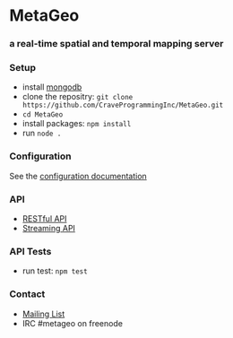 # MetaGeo
### a real-time spatial and temporal mapping server

### Setup
* install [mongodb](http://docs.mongodb.org/manual/installation/)
* clone the repositry: `git clone https://github.com/CraveProgrammingInc/MetaGeo.git`  
* `cd MetaGeo`  
* install packages: `npm install`  
* run `node .` 

### Configuration
See the [configuration documentation](https://github.com/craveprogramminginc/MetaGeo/wiki/Configuration)

### API
* [RESTful API](https://github.com/craveprogramminginc/MetaGeo/wiki/API)
* [Streaming API](https://github.com/craveprogramminginc/MetaGeo/wiki/Streaming-API)

### API Tests
* run test: `npm test`   

### Contact
* [Mailing List](https://groups.google.com/a/craveprogramming.com/forum/#!forum/metageo-dev)
* IRC #metageo on freenode
